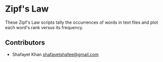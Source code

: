 # Zipf's Law

These Zipf's Law scripts tally the occurrences of words in text files and plot each word's
rank versus its frequency.

## Contributors
- Shafayet Khan <shafayetshafee@gmail.com>

